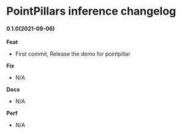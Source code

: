 # PointPillars inference changelog

#### 0.1.0(2021-09-06)

**Feat**

- First commit, Release the demo for pointpillar

**Fix**

- N/A

**Docs**

- N/A

**Perf**

- N/A

